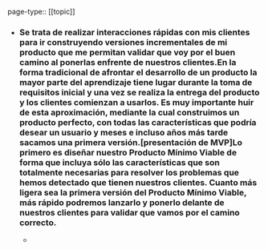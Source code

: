 page-type:: [[topic]]
- ### Se trata de realizar interacciones rápidas con mis clientes para ir construyendo versiones incrementales de mi producto que me permitan validar que voy por el buen camino al ponerlas enfrente de nuestros clientes.En la forma tradicional de afrontar el desarrollo de un producto la mayor parte del aprendizaje tiene lugar durante la toma de requisitos inicial y una vez se realiza la entrega del producto y los clientes comienzan a usarlos. Es muy importante huir de esta aproximación, mediante la cual construimos un producto perfecto, con todas las características que podría desear un usuario y meses e incluso años más tarde sacamos una primera versión.[presentación de MVP]Lo primero es diseñar nuestro Producto Mínimo Viable de forma que incluya sólo las características que son totalmente necesarias para resolver los problemas que hemos detectado que tienen nuestros clientes. Cuanto más ligera sea la primera versión del Producto Mínimo Viable, más rápido podremos lanzarlo y ponerlo delante de nuestros clientes para validar que vamos por el camino correcto.
  - 


